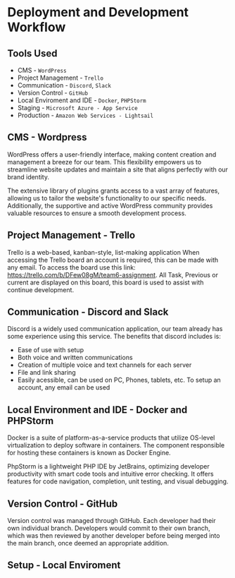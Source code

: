 # Deployment and Development Workflow

## Tools Used
* CMS - `WordPress`
* Project Management - `Trello`
* Communication - `Discord`, `Slack`
* Version Control - `GitHub`
* Local Enviroment and IDE - `Docker`, `PHPStorm`
* Staging - `Microsoft Azure - App Service`
* Production - `Amazon Web Services - Lightsail`

## CMS - Wordpress
WordPress offers a user-friendly interface, making content creation and management a breeze for our team.  This flexibility empowers us to streamline website updates and maintain a site that aligns perfectly with our brand identity.

The extensive library of plugins grants access to a vast array of features, allowing us to tailor the website's functionality to our specific needs.  Additionally, the supportive and active WordPress community provides valuable resources to ensure a smooth development process.

## Project Management - Trello
Trello is a web-based, kanban-style, list-making application
When accessing the Trello board an account is required, this can be made with any email. To access the board use this link:
https://trello.com/b/DFew08gM/team6-assignment. All Task, Previous or current are displayed on this board, this board 
is used to assist with continue development.

## Communication - Discord and Slack
Discord is a widely used communication application, our team already has some experience using this service. The 
benefits that discord includes is:
- Ease of use with setup
- Both voice and written communications
- Creation of multiple voice and text channels for each server
- File and link sharing
- Easily acessible, can be used on PC, Phones, tablets, etc.
To setup an account, any email can be used

## Local Environment and IDE - Docker and PHPStorm
Docker is a suite of platform-as-a-service products that utilize OS-level virtualization to deploy software in containers. 
The component responsible for hosting these containers is known as Docker Engine.

PhpStorm is a lightweight PHP IDE by JetBrains, optimizing developer productivity with smart code tools and intuitive 
error checking. It offers features for code navigation, completion, unit testing, and visual debugging.
## Version Control - GitHub
Version control was managed through GitHub. Each developer had their own individual branch. Developers would commit to 
their own branch, which was then reviewed by another developer before being merged into the main branch, once deemed an
appropriate addition.

## Setup - Local Enviroment